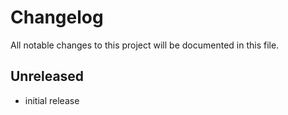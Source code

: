 # Changelog

All notable changes to this project will be documented in this file.

## Unreleased

- initial release
